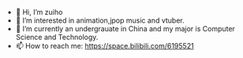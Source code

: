 - 👋 Hi, I’m zuiho
- 👀 I’m interested in animation,jpop music and vtuber.
- 🌱 I’m currently an undergrauate in China and my major is Computer Science and Technology.
- 📫 How to reach me: https://space.bilibili.com/6195521

<!---
zuiho1595440844/zuiho1595440844 is a ✨ special ✨ repository because its `README.md` (this file) appears on your GitHub profile.
You can click the Preview link to take a look at your changes.
--->
